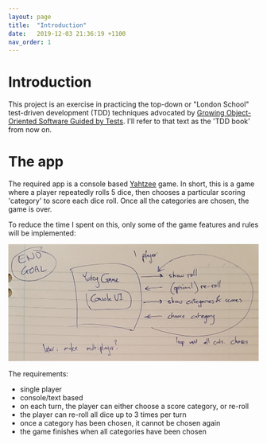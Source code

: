 ```yaml
---
layout: page
title:  "Introduction"
date:   2019-12-03 21:36:19 +1100
nav_order: 1
---
```


# Introduction

This project is an exercise in practicing the top-down or "London School" 
test-driven development (TDD) techniques advocated by
[Growing Object-Oriented Software Guided by Tests][1]. I'll refer to that text
as the 'TDD book' from now on.

# The app

The required app is a console based [Yahtzee][2] game. In short, this is a
game where a player repeatedly rolls 5 dice, then chooses a particular scoring
'category' to score each dice roll. Once all the categories are chosen, the game
is over.

To reduce the time I spent on this, only some of the game features and rules
will be implemented:

![end goal](./img/01_end_goal.jpg)

The requirements:

- single player
- console/text based
- on each turn, the player can either choose a score category, or re-roll
- the player can re-roll all dice up to 3 times per turn
- once a category has been chosen, it cannot be chosen again
- the game finishes when all categories have been chosen


[1]: http://www.growing-object-oriented-software.com/
[2]: https://en.wikipedia.org/wiki/Yahtzee